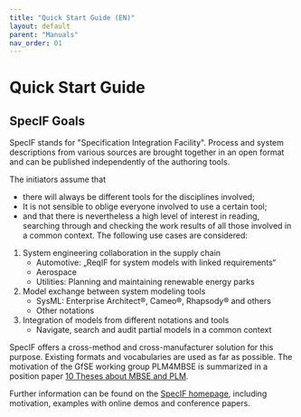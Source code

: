 ```yaml
---
title: "Quick Start Guide (EN)"
layout: default
parent: "Manuals"
nav_order: 01
---
```


# Quick Start Guide

## SpecIF Goals

SpecIF stands for "Specification Integration Facility". Process and system descriptions from various sources are brought together in an open format and can be published independently of the authoring tools.

The initiators assume that
- there will always be different tools for the disciplines involved;
- It is not sensible to oblige everyone involved to use a certain tool;
- and that there is nevertheless a high level of interest in reading, searching through and checking the work results of all those involved in a common context.
The following use cases are considered:
1. System engineering collaboration in the supply chain
    - Automotive: „ReqIF for system models with linked requirements“
    - Aerospace
    - Utilities: Planning and maintaining renewable energy parks
2. Model exchange between system modeling tools
    - SysML: Enterprise Architect®, Cameo®, Rhapsody® and others
    - Other notations
3. Integration of models from different notations and tools
    - Navigate, search and audit partial models in a common context

SpecIF offers a cross-method and cross-manufacturer solution for this purpose. Existing formats and vocabularies are used as far as possible. The motivation of the GfSE working group PLM4MBSE is summarized in a position paper <a href="http://gfse.de/Dokumente_Mitglieder/ag_ergebnisse/PLM4MBSE/PLM4MBSE_Position_paper_V_1_1.pdf" target="_blank">10 Theses about MBSE and PLM</a>.

Further information can be found on the <a href="https://specif.de" target="_blank">SpecIF homepage</a>, including motivation, examples with online demos and conference papers.
